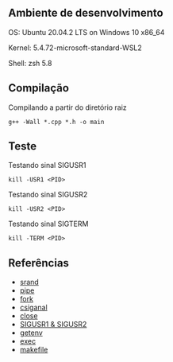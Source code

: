 
## Ambiente de desenvolvimento

OS: Ubuntu 20.04.2 LTS on Windows 10 x86_64

Kernel: 5.4.72-microsoft-standard-WSL2

Shell: zsh 5.8

## Compilação

  Compilando a partir do diretório raiz
  ```console
  g++ -Wall *.cpp *.h -o main
  ```

## Teste

  Testando sinal SIGUSR1
  ```console
  kill -USR1 <PID>
  ```

  Testando sinal SIGUSR2
  ```console
  kill -USR2 <PID>
  ```

  Testando sinal SIGTERM
  ```console
  kill -TERM <PID>
  ```

## Referências

- [srand](http://www.inf.ufsc.br/~bosco.sobral/ensino/ine5201-02202A/Gerando_Numeros_Aleatorios_em_C.pdf)
- [pipe](https://www.geeksforgeeks.org/pipe-system-call/)
- [fork](https://www.geeksforgeeks.org/creating-multiple-process-using-fork/)
- [csiganal](https://www.tutorialspoint.com/cplusplus/cpp_signal_handling.htm)
- [close](https://stackoverflow.com/questions/37159008/close-function-with-wrtie-read-function-for-pipe-c)
- [SIGUSR1 & SIGUSR2](https://stackoverflow.com/questions/6168636/how-to-trigger-sigusr1-and-sigusr2)
- [getenv](https://stackoverflow.com/questions/27822022/linux-c-detect-user-shell-csh-bash-etc)
- [exec](https://www.dca.ufrn.br/~adelardo/cursos/DCA409/node39.html)
- [makefile](https://earthly.dev/blog/g++-makefile/)